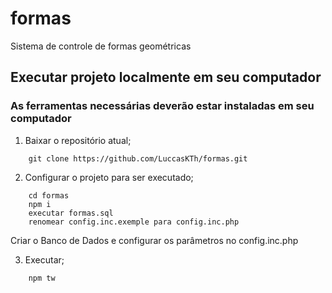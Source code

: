 # formas
Sistema de controle de formas geométricas

## Executar projeto localmente em seu computador 
### As ferramentas necessárias deverão estar instaladas em seu computador

1. Baixar o repositório atual;  

```
    git clone https://github.com/LuccasKTh/formas.git
```   
2. Configurar o projeto para ser executado;
```
    cd formas
    npm i
    executar formas.sql
    renomear config.inc.exemple para config.inc.php
```
	
Criar o Banco de Dados e configurar os parâmetros no config.inc.php
 
3. Executar;
```
    npm tw
```
